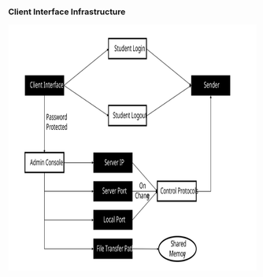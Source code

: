 ### Client Interface Infrastructure

<img src="../Plan/clientInterfaceInfrastructure.svg" height="500" />
